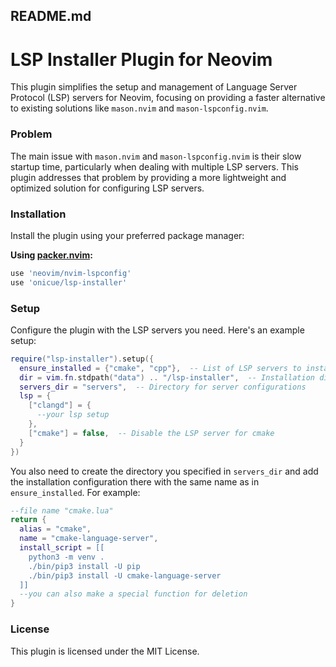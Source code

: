 ## README.md

# LSP Installer Plugin for Neovim

This plugin simplifies the setup and management of Language Server Protocol (LSP) servers for Neovim, focusing on providing a faster alternative to existing solutions like `mason.nvim` and `mason-lspconfig.nvim`. 

### Problem

The main issue with `mason.nvim` and `mason-lspconfig.nvim` is their slow startup time, particularly when dealing with multiple LSP servers. This plugin addresses that problem by providing a more lightweight and optimized solution for configuring LSP servers.

### Installation

Install the plugin using your preferred package manager:

**Using [packer.nvim](https://github.com/wbthomason/packer.nvim):**

```lua
use 'neovim/nvim-lspconfig'
use 'onicue/lsp-installer'
```

### Setup

Configure the plugin with the LSP servers you need. Here's an example setup:

```lua
require("lsp-installer").setup({
  ensure_installed = {"cmake", "cpp"},  -- List of LSP servers to install
  dir = vim.fn.stdpath("data") .. "/lsp-installer",  -- Installation directory
  servers_dir = "servers",  -- Directory for server configurations
  lsp = {
    ["clangd"] = {
      --your lsp setup
    },
    ["cmake"] = false,  -- Disable the LSP server for cmake
  }
})
```
You also need to create the directory you specified in `servers_dir` and add the installation configuration there with the same name as in `ensure_installed`.
For example:
```lua
--file name "cmake.lua"
return {
  alias = "cmake",
  name = "cmake-language-server",
  install_script = [[
    python3 -m venv .
    ./bin/pip3 install -U pip
    ./bin/pip3 install -U cmake-language-server
  ]]
  --you can also make a special function for deletion
}
```


### License

This plugin is licensed under the MIT License.
